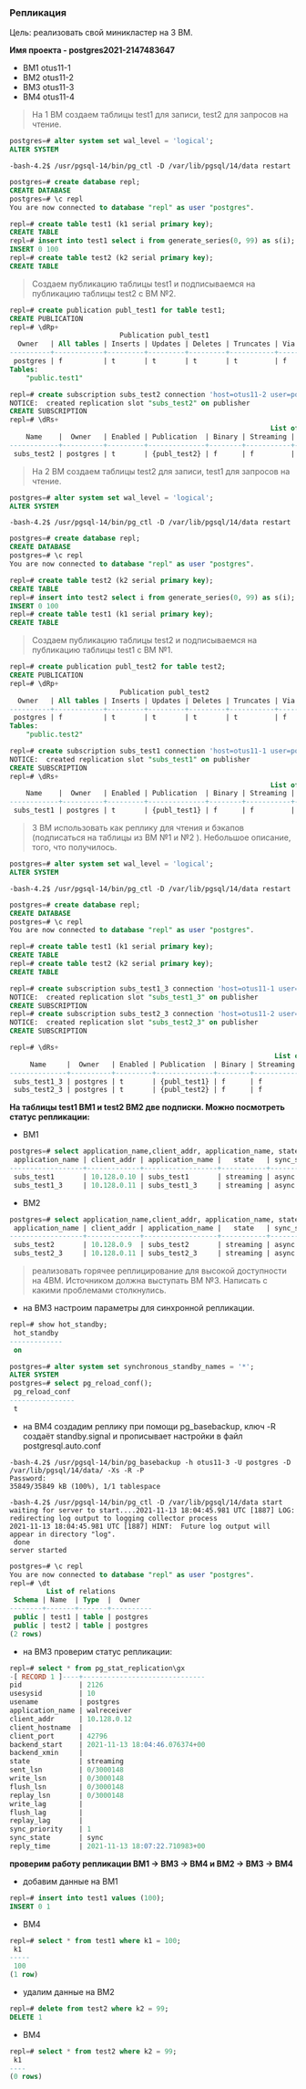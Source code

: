 ### Репликация

Цель:
реализовать свой миникластер на 3 ВМ.

<b>Имя проекта - postgres2021-2147483647</b>

- ВМ1 otus11-1
- ВМ2 otus11-2
- ВМ3 otus11-3
- ВМ4 otus11-4

>На 1 ВМ создаем таблицы test1 для записи, test2 для запросов на чтение.
```sql
postgres=# alter system set wal_level = 'logical';
ALTER SYSTEM
```
```console
-bash-4.2$ /usr/pgsql-14/bin/pg_ctl -D /var/lib/pgsql/14/data restart
```
```sql
postgres=# create database repl;
CREATE DATABASE
postgres=# \c repl
You are now connected to database "repl" as user "postgres".

repl=# create table test1 (k1 serial primary key);
CREATE TABLE
repl=# insert into test1 select i from generate_series(0, 99) as s(i);
INSERT 0 100
repl=# create table test2 (k2 serial primary key);
CREATE TABLE
```
>Создаем публикацию таблицы test1 и подписываемся на публикацию таблицы test2 с ВМ №2.
```sql
repl=# create publication publ_test1 for table test1;
CREATE PUBLICATION
repl=# \dRp+
                           Publication publ_test1
  Owner   | All tables | Inserts | Updates | Deletes | Truncates | Via root 
----------+------------+---------+---------+---------+-----------+----------
 postgres | f          | t       | t       | t       | t         | f
Tables:
    "public.test1"

repl=# create subscription subs_test2 connection 'host=otus11-2 user=postgres password=postgres dbname=repl' publication publ_test2 with (copy_data = true);
NOTICE:  created replication slot "subs_test2" on publisher
CREATE SUBSCRIPTION
repl=# \dRs+
                                                                List of subscriptions
    Name    |  Owner   | Enabled | Publication  | Binary | Streaming | Synchronous commit |                         Conninfo                          
------------+----------+---------+--------------+--------+-----------+--------------------+-----------------------------------------------------------
 subs_test2 | postgres | t       | {publ_test2} | f      | f         | off                | host=otus11-2 user=postgres password=postgres dbname=repl
```
>На 2 ВМ создаем таблицы test2 для записи, test1 для запросов на чтение.
```sql
postgres=# alter system set wal_level = 'logical';
ALTER SYSTEM
```
```console
-bash-4.2$ /usr/pgsql-14/bin/pg_ctl -D /var/lib/pgsql/14/data restart
```
```sql
postgres=# create database repl;
CREATE DATABASE
postgres=# \c repl
You are now connected to database "repl" as user "postgres".

repl=# create table test2 (k2 serial primary key);
CREATE TABLE
repl=# insert into test2 select i from generate_series(0, 99) as s(i);
INSERT 0 100
repl=# create table test1 (k1 serial primary key);
CREATE TABLE
```
>Создаем публикацию таблицы test2 и подписываемся на публикацию таблицы test1 с ВМ №1.
```sql
repl=# create publication publ_test2 for table test2;
CREATE PUBLICATION
repl=# \dRp+
                           Publication publ_test2
  Owner   | All tables | Inserts | Updates | Deletes | Truncates | Via root 
----------+------------+---------+---------+---------+-----------+----------
 postgres | f          | t       | t       | t       | t         | f
Tables:
    "public.test2"

repl=# create subscription subs_test1 connection 'host=otus11-1 user=postgres password=postgres dbname=repl' publication publ_test1 with (copy_data = true);
NOTICE:  created replication slot "subs_test1" on publisher
CREATE SUBSCRIPTION
repl=# \dRs+
                                                                List of subscriptions
    Name    |  Owner   | Enabled | Publication  | Binary | Streaming | Synchronous commit |                         Conninfo                          
------------+----------+---------+--------------+--------+-----------+--------------------+-----------------------------------------------------------
 subs_test1 | postgres | t       | {publ_test1} | f      | f         | off                | host=otus11-1 user=postgres password=postgres dbname=repl
```
>3 ВМ использовать как реплику для чтения и бэкапов (подписаться на таблицы из ВМ №1 и №2 ). Небольшое описание, того, что получилось.
```sql
postgres=# alter system set wal_level = 'logical';
ALTER SYSTEM
```
```console
-bash-4.2$ /usr/pgsql-14/bin/pg_ctl -D /var/lib/pgsql/14/data restart
```
```sql
postgres=# create database repl;
CREATE DATABASE
postgres=# \c repl 
You are now connected to database "repl" as user "postgres".

repl=# create table test1 (k1 serial primary key);
CREATE TABLE
repl=# create table test2 (k2 serial primary key);
CREATE TABLE

repl=# create subscription subs_test1_3 connection 'host=otus11-1 user=postgres password=postgres dbname=repl' publication publ_test1 with (copy_data = true);
NOTICE:  created replication slot "subs_test1_3" on publisher
CREATE SUBSCRIPTION
repl=# create subscription subs_test2_3 connection 'host=otus11-2 user=postgres password=postgres dbname=repl' publication publ_test2 with (copy_data = true);
NOTICE:  created replication slot "subs_test2_3" on publisher
CREATE SUBSCRIPTION

repl=# \dRs+
                                                                 List of subscriptions
     Name     |  Owner   | Enabled | Publication  | Binary | Streaming | Synchronous commit |                         Conninfo                          
--------------+----------+---------+--------------+--------+-----------+--------------------+-----------------------------------------------------------
 subs_test1_3 | postgres | t       | {publ_test1} | f      | f         | off                | host=otus11-1 user=postgres password=postgres dbname=repl
 subs_test2_3 | postgres | t       | {publ_test2} | f      | f         | off                | host=otus11-2 user=postgres password=postgres dbname=repl
```
<b>На таблицы test1 ВМ1 и test2 ВМ2 две подписки. Можно посмотреть статус репликации:</b>
- ВМ1
```sql
postgres=# select application_name,client_addr, application_name, state, sync_state from pg_stat_replication;
 application_name | client_addr | application_name |   state   | sync_state 
------------------+-------------+------------------+-----------+------------
 subs_test1       | 10.128.0.10 | subs_test1       | streaming | async
 subs_test1_3     | 10.128.0.11 | subs_test1_3     | streaming | async
```
- ВМ2
```sql
postgres=# select application_name,client_addr, application_name, state, sync_state from pg_stat_replication;
 application_name | client_addr | application_name |   state   | sync_state 
------------------+-------------+------------------+-----------+------------
 subs_test2       | 10.128.0.9  | subs_test2       | streaming | async
 subs_test2_3     | 10.128.0.11 | subs_test2_3     | streaming | async
```
>реализовать горячее реплицирование для высокой доступности на 4ВМ. Источником должна выступать ВМ №3. Написать с какими проблемами столкнулись.
- на ВМ3 настроим параметры для синхронной репликации.
```sql
repl=# show hot_standby;
 hot_standby 
-------------
 on

postgres=# alter system set synchronous_standby_names = '*';
ALTER SYSTEM
postgres=# select pg_reload_conf();
 pg_reload_conf 
----------------
 t
```
- на ВМ4 создадим реплику при помощи pg_basebackup, ключ -R создаёт standby.signal и прописывает настройки в файл postgresql.auto.conf
```console
-bash-4.2$ /usr/pgsql-14/bin/pg_basebackup -h otus11-3 -U postgres -D /var/lib/pgsql/14/data/ -Xs -R -P
Password: 
35849/35849 kB (100%), 1/1 tablespace

-bash-4.2$ /usr/pgsql-14/bin/pg_ctl -D /var/lib/pgsql/14/data start
waiting for server to start....2021-11-13 18:04:45.981 UTC [1887] LOG:  redirecting log output to logging collector process
2021-11-13 18:04:45.981 UTC [1887] HINT:  Future log output will appear in directory "log".
 done
server started
```
```sql
postgres=# \c repl 
You are now connected to database "repl" as user "postgres".
repl=# \dt
         List of relations
 Schema | Name  | Type  |  Owner   
--------+-------+-------+----------
 public | test1 | table | postgres
 public | test2 | table | postgres
(2 rows)
```
- на ВМ3 проверим статус репликации:
```sql
repl=# select * from pg_stat_replication\gx
-[ RECORD 1 ]----+------------------------------
pid              | 2126
usesysid         | 10
usename          | postgres
application_name | walreceiver
client_addr      | 10.128.0.12
client_hostname  | 
client_port      | 42796
backend_start    | 2021-11-13 18:04:46.076374+00
backend_xmin     | 
state            | streaming
sent_lsn         | 0/3000148
write_lsn        | 0/3000148
flush_lsn        | 0/3000148
replay_lsn       | 0/3000148
write_lag        | 
flush_lag        | 
replay_lag       | 
sync_priority    | 1
sync_state       | sync
reply_time       | 2021-11-13 18:07:22.710983+00
```
<b>проверим работу репликации ВМ1 -> ВМ3 -> ВМ4 и ВМ2 -> ВМ3 -> ВМ4</b>

- добавим данные на ВМ1
```sql
repl=# insert into test1 values (100);
INSERT 0 1
```
- ВМ4
```sql
repl=# select * from test1 where k1 = 100;
 k1  
-----
 100
(1 row)
```
- удалим данные на ВМ2
```sql
repl=# delete from test2 where k2 = 99;
DELETE 1
```
- ВМ4
```sql
repl=# select * from test2 where k2 = 99;
 k1 
----
(0 rows)
```

